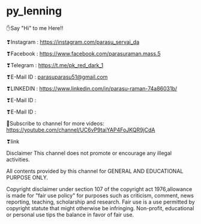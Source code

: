 # py_lenning
✋Say "Hi" to me Here!!

❣Instagram : https://instagram.com/parasu_servai_da

❣Facebook : https://www.facebook.com/parasuraman.mass.5

❣Telegram : https://t.me/pk_red_dark_1

❣E-Mail ID : parasuparasu51@gmail.com

❣LINKEDIN : https://www.linkedin.com/in/parasu-raman-74a86031b/

❣E-Mail ID :

❣E-Mail ID :

🔔Subscribe to channel for more videos: https://youtube.com/channel/UC6vP9taiYAP4FoJKQR9jCdA

❣link

Disclaimer This channel does not promote or encourage any illegal activities.

All contents provided by this channel for GENERAL AND EDUCATIONAL PURPOSE ONLY.

Copyright disclaimer under section 107 of the copyright act 1976,allowance is made for "fair use policy" for purposes such as criticism, comment, news reporting, teaching, scholarship and research. Fair use is a use permitted by copyright statute that might otherwise be infringing. Non-profit, educational or personal use tips the balance in favor of fair use.
